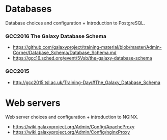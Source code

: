 # Databases
Database choices and configuration \+ Introduction to PostgreSQL.




### GCC2016 The Galaxy Database Schema

* https://github.com/galaxyproject/training-material/blob/master/Admin-Corner/Database_Schema/Database_Schema.md
* https://gcc16.sched.org/event/5Vsb/the-galaxy-database-schema

### GCC2015

- http://gcc2015.tsl.ac.uk/Training-Day/#The_Galaxy_Database_Schema

# Web servers

Web server choices and configuration \+ introduction to NGINX.

- https://wiki.galaxyproject.org/Admin/Config/ApacheProxy
- https://wiki.galaxyproject.org/Admin/Config/nginxProxy
